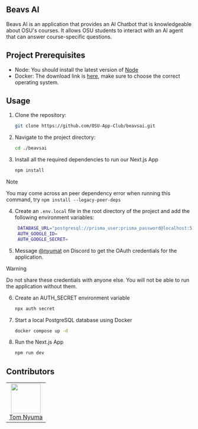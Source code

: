 ## Beavs AI

Beavs AI is an application that provides an AI Chatbot that is knowledgeable about OSU's courses. It allows OSU students to interact with an AI agent that can answer course-specific questions.

## Project Prerequisites

- Node: You should install the latest version of [Node](https://nodejs.org/en)
- Docker: The download link is [here](https://www.docker.com/), make sure to choose the correct operating system.

## Usage

1. Clone the repository:
   ```bash
   git clone https://github.com/OSU-App-Club/beavsai.git
   ```
2. Navigate to the project directory:

   ```bash
   cd ./beavsai
   ```

3. Install all the required dependencies to run our Next.js App
   ```bash
   npm install
   ```

> [!NOTE]
> You may come across an peer dependency error when running this command, try `npm install --legacy-peer-deps`

4. Create an `.env.local` file in the root directory of the project and add the following environment variables:

   ```bash
    DATABASE_URL="postgresql://prisma_user:prisma_password@localhost:5432/prisma_db"
    AUTH_GOOGLE_ID=
    AUTH_GOOGLE_SECRET=
   ```

5. Message [@nyumat](https://discord.com/users/700444827287945316) on Discord to get the OAuth credentials for the application.

> [!WARNING]
> Do not share these credentials with anyone else. You will not be able to run the application without them.

6. Create an AUTH_SECRET environment variable

   ```bash
   npx auth secret
   ```

7. Start a local PostgreSQL database using Docker

   ```bash
   docker compose up -d
   ```

8. Run the Next.js App
   ```bash
   npm run dev
   ```

<div align="start">
  <h2>Contributors</h2>
  <table>
    <tbody>
      <tr>
        <td align="center">
          <a href="https://github.com/Nyumat">
            <img src="https://images.weserv.nl/?url=github.com/Nyumat.png&fit=cover&mask=circle" width="80"><br>
            Tom Nyuma
          </a>
        </td>
        <!-- TEMPLATE BELOW (uncomment to include) -->
        <!-- <td align="center">
          <a href="https://github.com/[username]">
            <img src="https://images.weserv.nl/?url=github.com/[username].png&fit=cover&mask=circle" width="80"><br>
            [Full Name]
            </a>
        </td> -->
      </tr>
    </tbody>
  </table>
</div>
